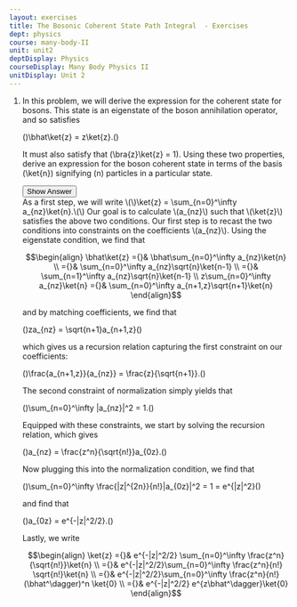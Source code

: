 ```yaml
---
layout: exercises
title: The Bosonic Coherent State Path Integral  - Exercises
dept: physics
course: many-body-II
unit: unit2
deptDisplay: Physics
courseDisplay: Many Body Physics II
unitDisplay: Unit 2
---
```

<ol>
<li> <div class="exercise">  In this problem, we will derive the expression for the coherent state for bosons. This state is an eigenstate of the boson annihilation operator, and so satisfies

\(\)\bhat\ket{z} = z\ket{z}.\(\)

It must also satisfy that \(\bra{z}\ket{z} = 1\). Using these two properties, derive an expression for the boson coherent state in terms of the basis \(\ket{n}\) signifying \(n\) particles in a particular state. 

<div class="answerBox"> 
 <button onclick="myFunction('answer7')" class="answerButton">Show Answer</button> 
 <div  id='answer7' class="answer" >
As a first step, we will write
\(\)\ket{z} = \sum_{n=0}^\infty a_{nz}\ket{n}.\(\)
Our goal is to calculate \(a_{nz}\) such that \(\ket{z}\) satisfies the above two conditions. Our first step is to recast the two conditions into constraints on the coefficients \(a_{nz}\). Using the eigenstate condition, we find that 

$$\begin{align}
\bhat\ket{z} ={}& \bhat\sum_{n=0}^\infty a_{nz}\ket{n} \\
={}& \sum_{n=0}^\infty a_{nz}\sqrt{n}\ket{n-1} \\
={}& \sum_{n=1}^\infty a_{nz}\sqrt{n}\ket{n-1} \\
z\sum_{n=0}^\infty a_{nz}\ket{n} ={}& \sum_{n=0}^\infty a_{n+1,z}\sqrt{n+1}\ket{n}
\end{align}$$

and by matching coefficients, we find that 

\(\)za_{nz} = \sqrt{n+1}a_{n+1,z}\(\)

which gives us a recursion relation capturing the first constraint on our coefficients: 

\(\)\frac{a_{n+1,z}}{a_{nz}} = \frac{z}{\sqrt{n+1}}.\(\)

The second constraint of normalization simply yields that 

\(\)\sum_{n=0}^\infty |a_{nz}|^2 = 1.\(\)

Equipped with these constraints, we start by solving the recursion relation, which gives 

\(\)a_{nz} = \frac{z^n}{\sqrt{n!}}a_{0z}.\(\)

Now plugging this into the normalization condition, we find that 

\(\)\sum_{n=0}^\infty \frac{|z|^{2n}}{n!}|a_{0z}|^2 = 1 = e^{|z|^2}\(\)

and find that 

\(\)a_{0z} = e^{-|z|^2/2}.\(\)

Lastly, we write 

$$\begin{align}
\ket{z} ={}& e^{-|z|^2/2} \sum_{n=0}^\infty \frac{z^n}{\sqrt{n!}}\ket{n} \\
={}& e^{-|z|^2/2}\sum_{n=0}^\infty \frac{z^n}{n!} \sqrt{n!}\ket{n} \\
={}& e^{-|z|^2/2}\sum_{n=0}^\infty \frac{z^n}{n!} (\bhat^\dagger)^n \ket{0} \\
={}& e^{-|z|^2/2} e^{z\bhat^\dagger}\ket{0}
\end{align}$$

</div> 
 </div>

</div> </li></ol>

